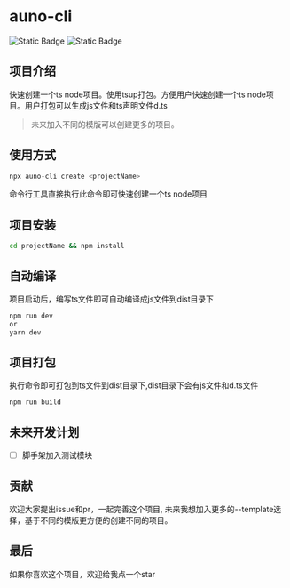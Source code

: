 # auno-cli
![Static Badge](https://img.shields.io/badge/build-nodejs-green) ![Static Badge](https://img.shields.io/badge/dev-ts_node-blue)



## 项目介绍
快速创建一个ts node项目。使用tsup打包。方便用户快速创建一个ts node项目。用户打包可以生成js文件和ts声明文件d.ts
> 未来加入不同的模版可以创建更多的项目。

## 使用方式
```bash
npx auno-cli create <projectName>
```
命令行工具直接执行此命令即可快速创建一个ts node项目

## 项目安装
```bash
cd projectName && npm install
```
## 自动编译
项目启动后，编写ts文件即可自动编译成js文件到dist目录下
```bash
npm run dev
or
yarn dev
```

## 项目打包
执行命令即可打包到ts文件到dist目录下,dist目录下会有js文件和d.ts文件
```bash
npm run build
```


## 未来开发计划
- [ ] 脚手架加入测试模块

## 贡献
欢迎大家提出issue和pr，一起完善这个项目, 未来我想加入更多的--template选择，基于不同的模版更方便的创建不同的项目。

## 最后
如果你喜欢这个项目，欢迎给我点一个star
